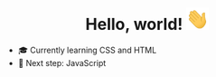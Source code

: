 <h1 align="center">Hello, world! <img src="https://raw.githubusercontent.com/ABSphreak/ABSphreak/master/gifs/Hi.gif" width="40px" /></h1> 
<!-- <h1 align="center">Hi 👾, I'm Daniele</h1> -->

<ul>
  <li>
  🎓 Currently learning CSS and HTML 
  </li>
  <li>
   🎯 Next step: JavaScript
  </li>
  </ul>
 
